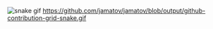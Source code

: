 ![snake gif](https://github.com/jamatov/jamatov/blob/output/github-contribution-grid-snake.gif)
https://github.com/jamatov/jamatov/blob/output/github-contribution-grid-snake.gif
